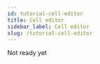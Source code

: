 ```yaml
---
id: tutorial-cell-editor
title: Cell editor
sidebar_label: Cell editor
slug: /tutorial-cell-editor
---
```


Not ready yet
